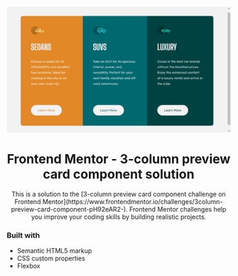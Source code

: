 <img src="https://github.com/CarolinaDangelo/preview-card-3/blob/7883bd2b74362850515fb62dc666ae27b2963b34/images/captura.jpg">

<h1 align="center">Frontend Mentor - 3-column preview card component solution</h1>

<p align="center">This is a solution to the [3-column preview card component challenge on Frontend Mentor](https://www.frontendmentor.io/challenges/3column-preview-card-component-pH92eAR2-). Frontend Mentor challenges help you improve your coding skills by building realistic projects.</p>


### Built with

- Semantic HTML5 markup
- CSS custom properties
- Flexbox
